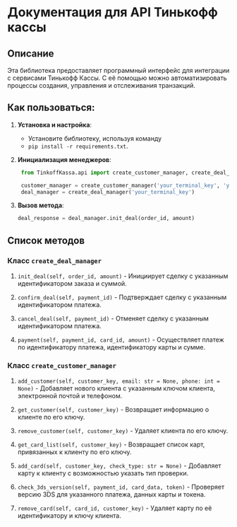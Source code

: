 # Документация для API Тинькофф кассы

## Описание
Эта библиотека предоставляет программный интерфейс для интеграции с сервисами Тинькофф Кассы. С её помощью можно автоматизировать процессы создания, управления и отслеживания транзакций.

## Как пользоваться:
1. **Установка и настройка**:
   - Установите библиотеку, используя команду 
   - `pip install -r requirements.txt`.

2. **Инициализация менеджеров**:
   ```python
    from TinkoffKassa.api import create_customer_manager, create_deal_manager

    customer_manager = create_customer_manager('your_terminal_key', 'your_x509')
    deal_manager = create_deal_manager('your_terminal_key')
    ```
3. **Вызов метода**:
    ```python
    deal_response = deal_manager.init_deal(order_id, amount)
    ```
   
## Список методов

### Класс `create_deal_manager`

1. `init_deal(self, order_id, amount)` - Инициирует сделку с указанным идентификатором заказа и суммой.

2. `confirm_deal(self, payment_id)` - Подтверждает сделку с указанным идентификатором платежа.

3. `cancel_deal(self, payment_id)` - Отменяет сделку с указанным идентификатором платежа.

4. `payment(self, payment_id, card_id, amount)` - Осуществляет платеж по идентификатору платежа, идентификатору карты и сумме.

### Класс `create_customer_manager`

1. `add_customer(self, customer_key, email: str = None, phone: int = None)` - Добавляет нового клиента с указанным ключом клиента, электронной почтой и телефоном.

2. `get_customer(self, customer_key)` - Возвращает информацию о клиенте по его ключу.

3. `remove_customer(self, customer_key)` - Удаляет клиента по его ключу.

4. `get_card_list(self, customer_key)` - Возвращает список карт, привязанных к клиенту по его ключу.

5. `add_card(self, customer_key, check_type: str = None)` - Добавляет карту к клиенту с возможностью указать тип проверки.

6. `check_3ds_version(self, payment_id, card_data, token)` - Проверяет версию 3DS для указанного платежа, данных карты и токена.

7. `remove_card(self, card_id, customer_key)` - Удаляет карту по её идентификатору и ключу клиента.